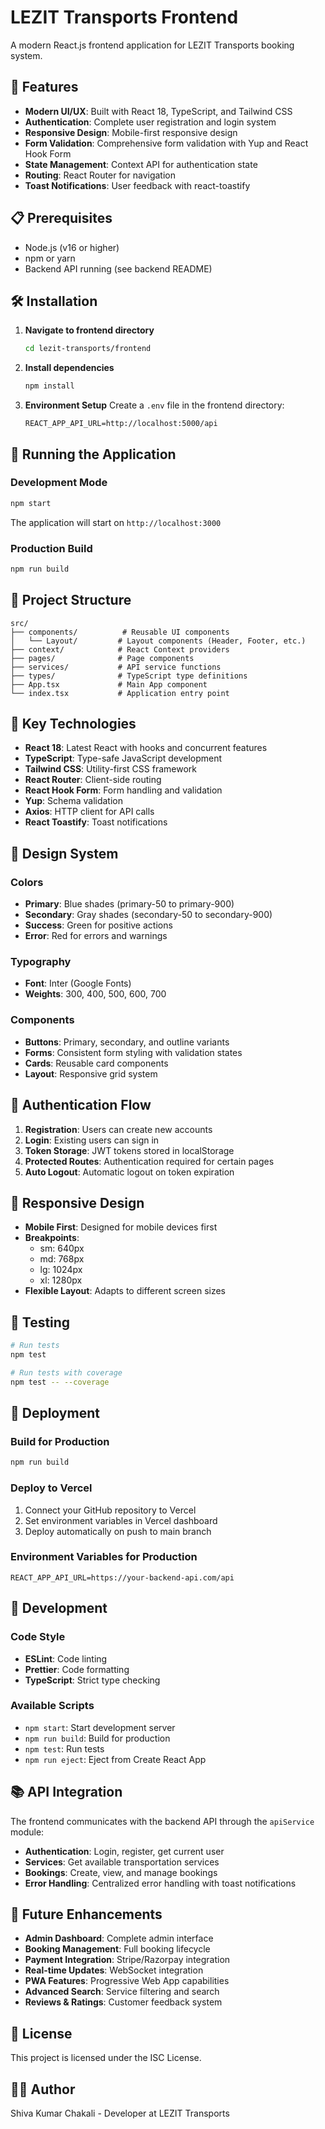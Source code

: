 # LEZIT Transports Frontend

A modern React.js frontend application for LEZIT Transports booking system.

## 🚀 Features

- **Modern UI/UX**: Built with React 18, TypeScript, and Tailwind CSS
- **Authentication**: Complete user registration and login system
- **Responsive Design**: Mobile-first responsive design
- **Form Validation**: Comprehensive form validation with Yup and React Hook Form
- **State Management**: Context API for authentication state
- **Routing**: React Router for navigation
- **Toast Notifications**: User feedback with react-toastify

## 📋 Prerequisites

- Node.js (v16 or higher)
- npm or yarn
- Backend API running (see backend README)

## 🛠️ Installation

1. **Navigate to frontend directory**
   ```bash
   cd lezit-transports/frontend
   ```

2. **Install dependencies**
   ```bash
   npm install
   ```

3. **Environment Setup**
   Create a `.env` file in the frontend directory:
   ```env
   REACT_APP_API_URL=http://localhost:5000/api
   ```

## 🚀 Running the Application

### Development Mode
```bash
npm start
```

The application will start on `http://localhost:3000`

### Production Build
```bash
npm run build
```

## 📁 Project Structure

```
src/
├── components/          # Reusable UI components
│   └── Layout/         # Layout components (Header, Footer, etc.)
├── context/            # React Context providers
├── pages/              # Page components
├── services/           # API service functions
├── types/              # TypeScript type definitions
├── App.tsx             # Main App component
└── index.tsx           # Application entry point
```

## 🔧 Key Technologies

- **React 18**: Latest React with hooks and concurrent features
- **TypeScript**: Type-safe JavaScript development
- **Tailwind CSS**: Utility-first CSS framework
- **React Router**: Client-side routing
- **React Hook Form**: Form handling and validation
- **Yup**: Schema validation
- **Axios**: HTTP client for API calls
- **React Toastify**: Toast notifications

## 🎨 Design System

### Colors
- **Primary**: Blue shades (primary-50 to primary-900)
- **Secondary**: Gray shades (secondary-50 to secondary-900)
- **Success**: Green for positive actions
- **Error**: Red for errors and warnings

### Typography
- **Font**: Inter (Google Fonts)
- **Weights**: 300, 400, 500, 600, 700

### Components
- **Buttons**: Primary, secondary, and outline variants
- **Forms**: Consistent form styling with validation states
- **Cards**: Reusable card components
- **Layout**: Responsive grid system

## 🔐 Authentication Flow

1. **Registration**: Users can create new accounts
2. **Login**: Existing users can sign in
3. **Token Storage**: JWT tokens stored in localStorage
4. **Protected Routes**: Authentication required for certain pages
5. **Auto Logout**: Automatic logout on token expiration

## 📱 Responsive Design

- **Mobile First**: Designed for mobile devices first
- **Breakpoints**: 
  - sm: 640px
  - md: 768px
  - lg: 1024px
  - xl: 1280px
- **Flexible Layout**: Adapts to different screen sizes

## 🧪 Testing

```bash
# Run tests
npm test

# Run tests with coverage
npm test -- --coverage
```

## 🚀 Deployment

### Build for Production
```bash
npm run build
```

### Deploy to Vercel
1. Connect your GitHub repository to Vercel
2. Set environment variables in Vercel dashboard
3. Deploy automatically on push to main branch

### Environment Variables for Production
```env
REACT_APP_API_URL=https://your-backend-api.com/api
```

## 🔧 Development

### Code Style
- **ESLint**: Code linting
- **Prettier**: Code formatting
- **TypeScript**: Strict type checking

### Available Scripts
- `npm start`: Start development server
- `npm run build`: Build for production
- `npm test`: Run tests
- `npm run eject`: Eject from Create React App

## 📚 API Integration

The frontend communicates with the backend API through the `apiService` module:

- **Authentication**: Login, register, get current user
- **Services**: Get available transportation services
- **Bookings**: Create, view, and manage bookings
- **Error Handling**: Centralized error handling with toast notifications

## 🎯 Future Enhancements

- **Admin Dashboard**: Complete admin interface
- **Booking Management**: Full booking lifecycle
- **Payment Integration**: Stripe/Razorpay integration
- **Real-time Updates**: WebSocket integration
- **PWA Features**: Progressive Web App capabilities
- **Advanced Search**: Service filtering and search
- **Reviews & Ratings**: Customer feedback system

## 📝 License

This project is licensed under the ISC License.

## 👨‍💻 Author

Shiva Kumar Chakali - Developer at LEZIT Transports
